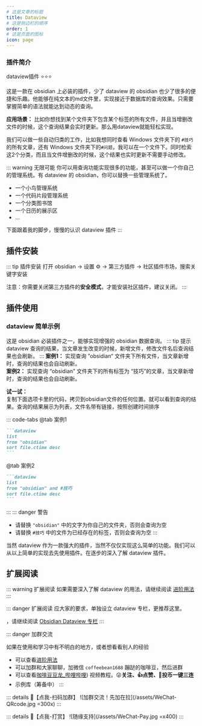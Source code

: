 ```yaml
---
# 这是文章的标题
title: Dataview
# 这是侧边栏的顺序
order: 1
# 这是页面的图标
icon: page
---
```

### 插件简介  
dataview插件  ⭐️⭐️⭐️  

这是一款在 obsidian 上必装的插件，少了 dataview 的 obsidian 也少了很多的便捷和乐趣。他能够在纯文本的md文件里，实现接近于数据库的查询效果。只需要掌握简单的语法就能达到动态的查询。  
  
**应用场景：**
比如你想找到某个文件夹下包含某个标签的所有文件，并且当增删改文件的时候，这个查询结果会实时更新。那么用dataview就能轻松实现。  
  
我们可以做一些自动归类的工作，比如我想同时查看 Windows 文件夹下的 `#技巧` 的所有文章，还有 Windows 文件夹下的`#问题`，我可以在一个文件下。同时检索这2个分类，而且当文件增删改的时候，这个结果也实时更新不需要手动修改。

::: warning 无限可能
你可以用查询功能实现很多的功能，甚至可以做一个你自己的管理系统。有 dataview 的 obsidian，你可以替换一些管理系统了。

- 一个小鸟管理系统
- 一个代码片段管理系统
- 一个分类图书馆
- 一个日历的展示区
- ...

下面跟着我的脚步，慢慢的认识 dataview 插件
:::

## 插件安装
::: tip 插件安装
打开 obsidian → 设置 ⚙️ → 第三方插件 → 社区插件市场，搜索关键字安装

注意：你需要关闭第三方插件的**安全模式**，才能安装社区插件，建议关闭。
:::

## 插件使用
### dataview 简单示例
这是 obsidian 必装插件之一，能够实现增强的 obsidian 数据查询。
::: tip 提示
dataview 查询的结果，当文章发生改变的时候，新增文件，修改文件名后查询结果也会刷新。
:::
**案例1：**
实现查询 ”obsidian“ 文件夹下所有文件，当文章新增时，查询的结果也会自动刷新。  
**案例2：**
实现查询 “obsidian” 文件夹下的所有标签为 “技巧”的文章，当文章新增时，查询的结果也会自动刷新。

**试一试：**  
复制下面选项卡里的代码，拷贝到obsidian文件的任何位置。就可以看到查询的结果。查询的结果展示为列表，文件名带有链接，按照创建时间排序

::: code-tabs
@tab 案例1
````markdown
```dataview
list
from "obsidian"
sort file.ctime desc
```
````
@tab 案例2
````markdown
```dataview
list
from "obsidian" and #技巧
sort file.ctime desc
```
````
:::
::: danger 警告
- 请替换 `"obsidian"` 中的文字为你自己的文件夹，否则会查询为空
- 请替换 `#技巧` 中的文件为已经存在的标签，否则会查询为空
:::


当然 dataview 作为一款强大的插件，当然不仅仅实现这么简单的功能。我们可以从以上简单的实现去先使用插件。在逐步的深入了解 dataview 插件。

## 扩展阅读
::: warning 扩展阅读
如果需要深入了解 dataview 的用法，请继续阅读 [进阶用法](/zh/advanced/)
:::

::: danger 扩展阅读
应大家的要求，单独设立 dataview 专栏，更推荐这里。

，请继续阅读 [Obsidian Dataview 专栏](/zh/dataview/README.md)
:::

::: danger 加群交流

如果在使用和学习中有不明白的地方，或者想看看别人的经验
- 可以查看[进阶用法](/zh/advanced)
- 可以加群和大家聊聊，加微信 `coffeebean1688` 蹦跶的咖啡豆，然后进群
- 可以查看[咖啡豆豆龙_哔哩哔哩](https://space.bilibili.com/618777356)) 视频教程。😜**关注、👍点赞、📀投币一键三连**
- 示例库（筹备中）
:::

::: details 🌱【点我-扫码加群】
![加群交流！先加在拉](/assets/WeChat-QRcode.jpg =300x) 
::: 

::: details 🍻【点我-打赏】
![随缘支持](/assets/WeChat-Pay.jpg =x400)
::: 


